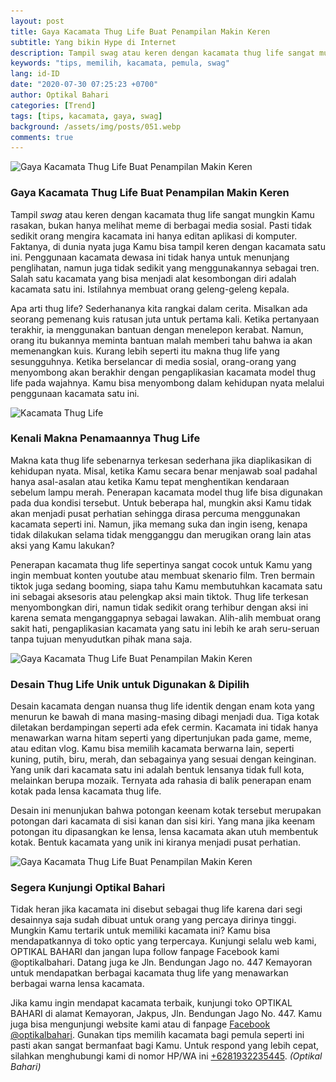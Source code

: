 ```yaml
---
layout: post
title: Gaya Kacamata Thug Life Buat Penampilan Makin Keren
subtitle: Yang bikin Hype di Internet
description: Tampil swag atau keren dengan kacamata thug life sangat mungkin Kamu rasakan, bukan hanya melihat meme di berbagai media sosial. Pasti tidak sedikit orang mengira kacamata ini hanya editan aplikasi di komputer. Faktanya, di dunia nyata juga Kamu bisa tampil keren dengan kacamata satu ini.
keywords: "tips, memilih, kacamata, pemula, swag"
lang: id-ID
date: "2020-07-30 07:25:23 +0700"
author: Optikal Bahari
categories: [Trend]
tags: [tips, kacamata, gaya, swag]
background: /assets/img/posts/051.webp
comments: true
---
```


<div class="card-deck mb-3">
  <div class="card shadow p-3 mb-5 bg-white rounded">
    <img
      itemprop="image"
      data-src="/assets/img/posts/thug-life/thug-life-eyeglasss-04.webp"
      src="/assets/img/posts/thug-life/thug-life-eyeglasss-04.webp"
      class="card-img-top img-fluid"
      alt="Gaya Kacamata Thug Life Buat Penampilan Makin Keren" />
    <div class="card-body">
      <h3 class="card-title">
        Gaya Kacamata Thug Life Buat Penampilan Makin Keren
      </h3>
      <p class="card-text text-left">
        Tampil
        <em>swag</em>
        atau keren dengan kacamata thug life sangat mungkin        
				Kamu rasakan, bukan hanya melihat meme di berbagai media sosial. Pasti
				tidak sedikit orang mengira kacamata ini hanya editan aplikasi di
				komputer. Faktanya, di dunia nyata juga Kamu bisa tampil keren dengan
				kacamata satu ini. Penggunaan kacamata dewasa ini tidak hanya untuk
				menunjang penglihatan, namun juga tidak sedikit yang menggunakannya
				sebagai tren. Salah satu kacamata yang bisa menjadi alat kesombongan
				diri adalah kacamata satu ini. Istilahnya membuat orang geleng-geleng
				kepala.
      </p>
      <p class="card-text text-left">
        Apa arti thug life? Sederhananya kita rangkai dalam cerita. Misalkan ada        
				seorang pemenang kuis ratusan juta untuk pertama kali. Ketika pertanyaan
				terakhir, ia menggunakan bantuan dengan menelepon kerabat. Namun, orang
				itu bukannya meminta bantuan malah memberi tahu bahwa ia akan
				memenangkan kuis. Kurang lebih seperti itu makna thug life yang
				sesungguhnya. Ketika berselancar di media sosial, orang-orang yang
				menyombong akan berakhir dengan pengaplikasian kacamata model thug life
				pada wajahnya. Kamu bisa menyombong dalam kehidupan nyata melalui
				penggunaan kacamata satu ini.
      </p>
    </div>
  </div>
</div>

<div class="card-deck mb-3">
  <div class="card shadow p-3 mb-5 bg-white rounded">
    <img
      itemprop="image"
      data-src="/assets/img/posts/thug-life/thug-life-eyeglasss-05.webp"
      src="/assets/img/posts/thug-life/thug-life-eyeglasss-05.webp"
      class="card-img-top img-fluid"
      title="Kacamata Thug Life"
      alt="Kacamata Thug Life" />
    <div class="card-body">
      <h3 class="card-title">Kenali Makna Penamaannya Thug Life</h3>
      <p class="card-text text-left">
        Makna kata thug life sebenarnya terkesan sederhana jika diaplikasikan di        
				kehidupan nyata. Misal, ketika Kamu secara benar menjawab soal padahal
				hanya asal-asalan atau ketika Kamu tepat menghentikan kendaraan sebelum
				lampu merah. Penerapan kacamata model thug life bisa digunakan pada dua
				kondisi tersebut. Untuk beberapa hal, mungkin aksi Kamu tidak akan
				menjadi pusat perhatian sehingga dirasa percuma menggunakan kacamata
				seperti ini. Namun, jika memang suka dan ingin iseng, kenapa tidak
				dilakukan selama tidak mengganggu dan merugikan orang lain atas aksi
				yang Kamu lakukan?
      </p>
      <p class="card-text text-left">
        Penerapan kacamata thug life sepertinya sangat cocok untuk Kamu yang        
				ingin membuat konten youtube atau membuat skenario film. Tren bermain
				tiktok juga sedang booming, siapa tahu Kamu membutuhkan kacamata satu
				ini sebagai aksesoris atau pelengkap aksi main tiktok. Thug life
				terkesan menyombongkan diri, namun tidak sedikit orang terhibur dengan
				aksi ini karena semata menganggapnya sebagai lawakan. Alih-alih membuat
				orang sakit hati, pengaplikasian kacamata yang satu ini lebih ke arah
				seru-seruan tanpa tujuan menyudutkan pihak mana saja.
      </p>
    </div>
  </div>
</div>

<div class="card-deck mb-3">
  <div class="card shadow p-3 mb-5 bg-white rounded">
    <img
      itemprop="image"
      data-src="/assets/img/posts/thug-life/thug-life-eyeglasss-06.webp"
      src="/assets/img/posts/thug-life/thug-life-eyeglasss-06.webp"
      class="card-img-top img-fluid"
      alt="Gaya Kacamata Thug Life Buat Penampilan Makin Keren" />
    <div class="card-body">
      <h3 class="card-title">Desain Thug Life Unik untuk Digunakan & Dipilih</h3>
      <p class="card-text text-left">
        Desain kacamata dengan nuansa thug life identik dengan enam kota yang        
				menurun ke bawah di mana masing-masing dibagi menjadi dua. Tiga kotak
				diletakan berdampingan seperti ada efek cermin. Kacamata ini tidak hanya
				menawarkan warna hitam seperti yang dipertunjukan pada game, meme, atau
				editan vlog. Kamu bisa memilih kacamata berwarna lain, seperti kuning,
				putih, biru, merah, dan sebagainya yang sesuai dengan keinginan. Yang
				unik dari kacamata satu ini adalah bentuk lensanya tidak full kota,
				melainkan berupa mozaik. Ternyata ada rahasia di balik penerapan enam
				kotak pada lensa kacamata thug life.
      </p>
      <p class="card-text text-left">
        Desain ini menunjukan bahwa potongan keenam kotak tersebut merupakan        
				potongan dari kacamata di sisi kanan dan sisi kiri. Yang mana jika
				keenam potongan itu dipasangkan ke lensa, lensa kacamata akan utuh
				membentuk kotak. Bentuk kacamata yang unik ini kiranya menjadi pusat
				perhatian.
      </p>
    </div>
  </div>
</div>

<div class="card-deck mb-3">
  <div class="card shadow p-3 mb-5 bg-white rounded">
    <img
      itemprop="image"
      data-src="/assets/img/posts/thug-life/thug-life-eyeglasss-07.webp"
      src="/assets/img/posts/thug-life/thug-life-eyeglasss-07.webp"
      class="card-img-top img-fluid"
      alt="Gaya Kacamata Thug Life Buat Penampilan Makin Keren" />
    <div class="card-body">
      <h3 class="card-title">Segera Kunjungi Optikal Bahari</h3>
      <p class="card-text text-left">
        Tidak heran jika kacamata ini disebut sebagai thug life karena dari segi        
				desainnya saja sudah dibuat untuk orang yang percaya dirinya tinggi.
				Mungkin Kamu tertarik untuk memiliki kacamata ini? Kamu bisa
				mendapatkannya di toko optic yang terpercaya. Kunjungi selalu web kami,
				OPTIKAL BAHARI dan jangan lupa follow fanpage Facebook kami
				@optikalbahari. Datang juga ke Jln. Bendungan Jago no. 447 Kemayoran
				untuk mendapatkan berbagai kacamata thug life yang menawarkan berbagai
				warna lensa kacamata.
      </p>
      <p class="card-text text-left">
        Jika kamu ingin mendapat kacamata terbaik, kunjungi toko OPTIKAL BAHARI        
				di alamat Kemayoran, Jakpus, Jln. Bendungan Jago No. 447. Kamu juga bisa
				mengunjungi website kami atau di fanpage
        <a
          href="https://www.facebook.com/optikalbahari"
          id="FBClick"
          title="Facebook Page Optikal Bahari"
          class="FacebookPage">Facebook @optikalbahari</a>. Gunakan tips memilih kacamata bagi pemula seperti ini pasti akan        
				sangat bermanfaat bagi Kamu. Untuk respond yang lebih cepat, silahkan
				menghubungi kami di nomor HP/WA ini
        <a
          href="https://api.whatsapp.com/send?phone=6281932235445&text=Hallo%2C+saya+butuh+informasi+lebih+lanjut+mengenai+Optikal+Bahari"
          id="WhatsAppClick"
          class="WhatsAppCall"
          title="Call WhatsApp">+6281932235445</a>.
        <em>(Optikal Bahari)</em>
      </p>
    </div>
  </div>
</div>

